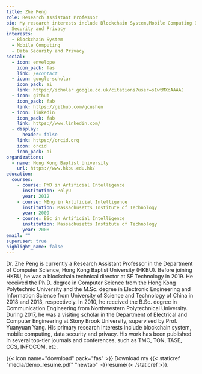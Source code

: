 ```yaml
---
title: Zhe Peng
role: Research Assistant Professor
bio: My research interests include Blockchain System,Mobile Computing Data
  Security and Privacy
interests:
  - Blockchain System
  - Mobile Computing
  - Data Security and Privacy
social:
  - icon: envelope
    icon_pack: fas
    link: /#contact
  - icon: google-scholar
    icon_pack: ai
    link: https://scholar.google.co.uk/citations?user=sIwtMXoAAAAJ
  - icon: github
    icon_pack: fab
    link: https://github.com/gcushen
  - icon: linkedin
    icon_pack: fab
    link: https://www.linkedin.com/
  - display:
      header: false
    link: https://orcid.org
    icon: orcid
    icon_pack: ai
organizations:
  - name: Hong Kong Baptist University
    url: https://www.hkbu.edu.hk/
education:
  courses:
    - course: PhD in Artificial Intelligence
      institution: PolyU
      year: 2012
    - course: MEng in Artificial Intelligence
      institution: Massachusetts Institute of Technology
      year: 2009
    - course: BSc in Artificial Intelligence
      institution: Massachusetts Institute of Technology
      year: 2008
email: ""
superuser: true
highlight_name: false
---
```


Dr. Zhe Peng is currently a Research Assistant Professor in the Department of Computer Science, Hong Kong Baptist University (HKBU). Before joining HKBU, he was a blockchain technical director at SF Technology in 2019. He received the Ph.D. degree in Computer Science from the Hong Kong Polytechnic University and the M.Sc. degree in Electronic Engineering and Information Science from University of Science and Technology of China in 2018 and 2013, respectively. In 2010, he received the B.Sc. degree in Communication Engineering from Northwestern Polytechnical University. During 2017, he was a visiting scholar in the Department of Electrical and Computer Engineering at Stony Brook University, supervised by Prof. Yuanyuan Yang. His primary research interests include blockchain system, mobile computing, data security and privacy. His work has been published in several top-tier journals and conferences, such as TMC, TON, TASE, CCS, INFOCOM, etc.

{{< icon name="download" pack="fas" >}} Download my {{< staticref "media/demo_resume.pdf" "newtab" >}}resumé{{< /staticref >}}.
